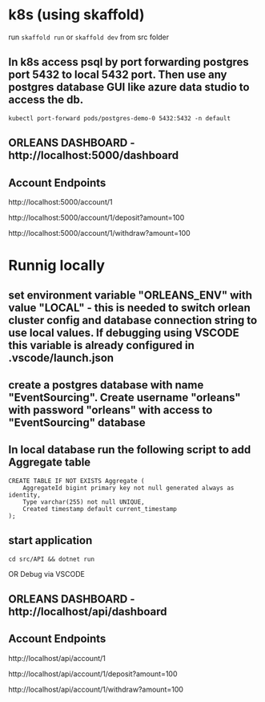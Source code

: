 # k8s (using skaffold)
run  ```skaffold run``` or ```skaffold dev``` from src folder

## In k8s access psql by port forwarding postgres port 5432 to local 5432 port.  Then use any postgres database GUI like azure data studio to access the db.
```
kubectl port-forward pods/postgres-demo-0 5432:5432 -n default
```
## ORLEANS DASHBOARD - http://localhost:5000/dashboard

## Account Endpoints

http://localhost:5000/account/1

http://localhost:5000/account/1/deposit?amount=100

http://localhost:5000/account/1/withdraw?amount=100



# Runnig locally
## set environment variable "ORLEANS_ENV" with value "LOCAL" - this is needed to switch orlean cluster config and database connection string to use local values.  If debugging using VSCODE this variable is already configured in .vscode/launch.json
## create a postgres database with name "EventSourcing". Create username "orleans" with password "orleans" with access to "EventSourcing" database
## In local database run the following script to add Aggregate table
```
CREATE TABLE IF NOT EXISTS Aggregate (
    AggregateId bigint primary key not null generated always as identity,
    Type varchar(255) not null UNIQUE,
    Created timestamp default current_timestamp
);
```
## start application
```
cd src/API && dotnet run
```
OR 
Debug via VSCODE


## ORLEANS DASHBOARD - http://localhost/api/dashboard

## Account Endpoints

http://localhost/api/account/1

http://localhost/api/account/1/deposit?amount=100

http://localhost/api/account/1/withdraw?amount=100
